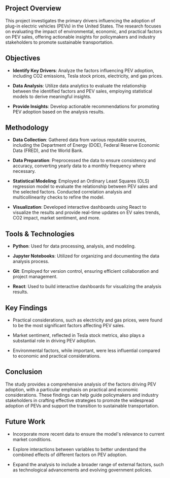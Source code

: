 ## Project Overview

This project investigates the primary drivers influencing the adoption of plug-in electric vehicles (PEVs) in the United States. The research focuses on evaluating the impact of environmental, economic, and practical factors on PEV sales, offering actionable insights for policymakers and industry stakeholders to promote sustainable transportation.

## Objectives

- **Identify Key Drivers**: Analyze the factors influencing PEV adoption, including CO2 emissions, Tesla stock prices, electricity, and gas prices.
  
- **Data Analysis**: Utilize data analytics to evaluate the relationship between the identified factors and PEV sales, employing statistical models to derive meaningful insights.
  
- **Provide Insights**: Develop actionable recommendations for promoting PEV adoption based on the analysis results.

## Methodology

- **Data Collection**: Gathered data from various reputable sources, including the Department of Energy (DOE), Federal Reserve Economic Data (FRED), and the World Bank.
  
- **Data Preparation**: Preprocessed the data to ensure consistency and accuracy, converting yearly data to a monthly frequency where necessary.
  
- **Statistical Modeling**: Employed an Ordinary Least Squares (OLS) regression model to evaluate the relationship between PEV sales and the selected factors. Conducted correlation analysis and multicollinearity checks to refine the model.

- **Visualization**: Developed interactive dashboards using React to visualize the results and provide real-time updates on EV sales trends, CO2 impact, market sentiment, and more.

## Tools & Technologies

- **Python**: Used for data processing, analysis, and modeling.
  
- **Jupyter Notebooks**: Utilized for organizing and documenting the data analysis process.
  
- **Git**: Employed for version control, ensuring efficient collaboration and project management.
  
- **React**: Used to build interactive dashboards for visualizing the analysis results.

## Key Findings

- Practical considerations, such as electricity and gas prices, were found to be the most significant factors affecting PEV sales.
  
- Market sentiment, reflected in Tesla stock metrics, also plays a substantial role in driving PEV adoption.
  
- Environmental factors, while important, were less influential compared to economic and practical considerations.

## Conclusion

The study provides a comprehensive analysis of the factors driving PEV adoption, with a particular emphasis on practical and economic considerations. These findings can help guide policymakers and industry stakeholders in crafting effective strategies to promote the widespread adoption of PEVs and support the transition to sustainable transportation.

## Future Work

- Incorporate more recent data to ensure the model's relevance to current market conditions.
  
- Explore interactions between variables to better understand the combined effects of different factors on PEV adoption.
  
- Expand the analysis to include a broader range of external factors, such as technological advancements and evolving government policies.

